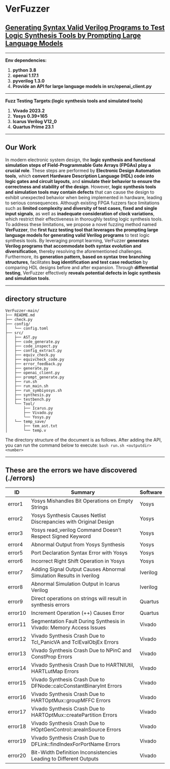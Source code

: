 # VerFuzzer
## [Generating Syntax Valid Verilog Programs to Test Logic Synthesis Tools by Prompting Large Language Models](https://github.com/WeneneW/VerFuzzer)

***
**Env dependencies:**
1. **python 3.8**
2. **openai 1.17.1**
3. **pyverilog 1.3.0**
4. **Provide an API for large language models in src/openai_client.py**

***
**Fuzz Testing Targets:(logic synthesis tools and simulated tools)**
1. **Vivado 2023.2**
2. **Yosys 0.39+165**
3. **Icarus Verilog V12_0**
4. **Quartus Prime 23.1**
***

## Our Work
In modern electronic system design, the **logic synthesis and functional simulation steps of Field-Programmable Gate Arrays (FPGAs) play a crucial role**. 
These steps are performed by **Electronic Design Automation tools**, which **convert Hardware Description Language (HDL) code into logic gates and circuit layouts**, and **simulate their behavior to ensure the correctness and stability of the design**. 
However, **logic synthesis tools and simulation tools may contain defects** that can cause the design to exhibit unexpected behavior when being implemented in hardware, leading to serious consequences. 
Although existing FPGA fuzzers face limitations such as **limited complexity and diversity of test cases, fixed and single input signals**, as well as **inadequate consideration of clock variations**, which restrict their effectiveness in thoroughly testing logic synthesis tools.
To address these limitations, we propose a novel fuzzing method named **VerFuzzer**, the **first fuzz testing tool that leverages the prompting large language models for generating valid Verilog programs** to test logic synthesis tools.
By leveraging prompt learning, VerFuzzer **generates Verilog programs that accommodate both syntax evolution and diversification**, thereby resolving the aforementioned challenges. 
Furthermore, its **generation pattern, based on syntax tree branching structures**, facilitates **bug identification and test case reduction** by comparing HDL designs before and after expansion. 
Through **differential testing**, VerFuzzer effectively **reveals potential defects in logic synthesis and simulation tools**.

***
## directory structure
```
VerFuzzer-main/
├── README.md
├── check.py
├── config/
│   └── config.toml
├── src/
│   ├── AST.py
│   ├── code_generate.py
│   ├── code_inspect.py
│   ├── config_extract.py
│   ├── equiv_check.py
│   ├── equivcheck_code.py
│   ├── error_feedback.py
│   ├── generate.py
│   ├── openai_client.py
│   ├── prompt_generate.py
│   ├── run.sh
│   ├── run_main.sh
│   ├── run_symbiyosys.sh
│   ├── synthesis.py
│   ├── testbench.py
│   └── Tool/
│       ├── Icarus.py
│       ├── Vivado.py
│       └── Yosys.py
│   └── temp_save/
│       ├── tem_ast.txt
│       └── temp.v
```

The directory structure of the document is as follows. After adding the API, you can run the command below to execute:
```bash run.sh <outputdir> <number>```
***
## These are the errors we have discovered (./errors)
| ID    | Summary                                                                     | Software |
|-------|-----------------------------------------------------------------------------|----------|
| error1  | Yosys Mishandles Bit Operations on Empty Strings                            | Yosys    |
| error2  | Yosys Synthesis Causes Netlist Discrepancies with Original Design           | Yosys    |
| error3  | Yosys read_verilog Command Doesn’t Respect Signed Keyword                   | Yosys    |
| error4  | Abnormal Output from Yosys Synthesis                                        | Yosys    |
| error5  | Port Declaration Syntax Error with Yosys                                    | Yosys    |
| error6  | Incorrect Right Shift Operation in Yosys                                    | Yosys    |
| error7  | Adding Signal Output Causes Abnormal Simulation Results in Iverilog         | Iverilog |
| error8  | Abnormal Simulation Output in Icarus Verilog                                | Iverilog |
| error9  | Direct operations on strings will result in synthesis errors                | Quartus  |
| error10 | Increment Operation (++) Causes Error                                       | Quartus  |
| error11 | Segmentation Fault During Synthesis in Vivado: Memory Access Issues         | Vivado   |
| error12 | Vivado Synthesis Crash Due to Tcl_PanicVA and TclEvalObjEx Errors           | Vivado   |
| error13 | Vivado Synthesis Crash Due to NPinC and ConstProp Errors                    | Vivado   |
| error14 | Vivado Synthesis Crash Due to HARTNIUtil, HARTLutMap Errors                 | Vivado   |
| error15 | Vivado Synthesis Crash Due to DFNode::calcConstantBinaryInt Errors          | Vivado   |
| error16 | Vivado Synthesis Crash Due to HARTOptMux::groupMFFC Errors                  | Vivado   |
| error17 | Vivado Synthesis Crash Due to HARTOptMux::createPartition Errors            | Vivado   |
| error18 | Vivado Synthesis Crash Due to HOptGenControl::areaInSource Errors           | Vivado   |
| error19 | Vivado Synthesis Crash Due to DFLink::findIndexForPortName Errors           | Vivado   |
| error20 | Bit-Width Definition Inconsistencies Leading to Different Outputs           | Vivado   |
